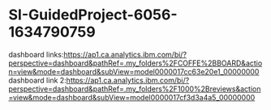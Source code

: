 # SI-GuidedProject-6056-1634790759
dashboard links:https://ap1.ca.analytics.ibm.com/bi/?perspective=dashboard&pathRef=.my_folders%2FCOFFE%2BBOARD&action=view&mode=dashboard&subView=model0000017cc63e20e1_00000000
dashboard link 2:https://ap1.ca.analytics.ibm.com/bi/?perspective=dashboard&pathRef=.my_folders%2F1000%2Breviews&action=view&mode=dashboard&subView=model0000017cf3d3a4a5_00000000
